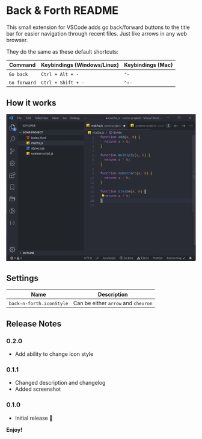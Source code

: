 # Back & Forth README

This small extension for VSCode adds go back/forward buttons to the title bar for easier navigation through recent files. Just like arrows in any web browser.

They do the same as these default shortcuts:

| Command      | Keybindings (Windows/Linux) | Keybindings (Mac) |
| ------------ | --------------------------- | ----------------- |
| `Go back`    | `Ctrl + Alt + -`            | `⌃-`              |
| `Go forward` | `Ctrl + Shift + -`          | `⌃⇧-`             |

## How it works

![Demo](img/screenshots/demo.gif)

## Settings

| Name                     | Description                         |
| ------------------------ | ----------------------------------- |
| `back-n-forth.iconStyle` | Can be either `arrow` and `chevron` |

## Release Notes

### 0.2.0

- Add ability to change icon style

### 0.1.1

- Changed description and changelog
- Added screenshot

### 0.1.0

- Initial release 🎉

**Enjoy!**
